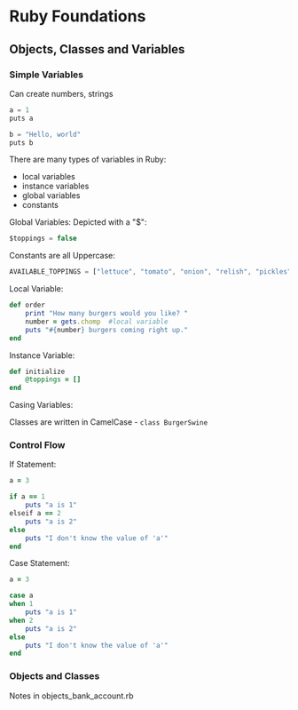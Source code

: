 # Ruby Foundations

## Objects, Classes and Variables

### Simple Variables

Can create numbers, strings

```javascript
a = 1
puts a

b = "Hello, world"
puts b
```

There are many types of variables in Ruby:
* local variables
* instance variables
* global variables
* constants

Global Variables: Depicted with a "$":

```javascript
$toppings = false
```

Constants are all Uppercase:

```javascript
AVAILABLE_TOPPINGS = ["lettuce", "tomato", "onion", "relish", "pickles"]
```

Local Variable:

```ruby
def order
    print "How many burgers would you like? "
    number = gets.chomp  #local variable
    puts "#{number} burgers coming right up."
end
```

Instance Variable:

```ruby
def initialize
    @toppings = []
end
```

Casing Variables:

Classes are written in CamelCase - ```class BurgerSwine```

### Control Flow

If Statement:

```ruby
a = 3

if a == 1
    puts "a is 1"
elseif a == 2
    puts "a is 2"
else
    puts "I don't know the value of 'a'"
end
```

Case Statement:

```ruby
a = 3

case a
when 1
    puts "a is 1"
when 2
    puts "a is 2"
else
    puts "I don't know the value of 'a'"
end
```

### Objects and Classes

Notes in objects_bank_account.rb
